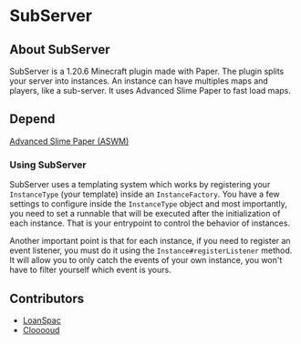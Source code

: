 # SubServer

## About SubServer

SubServer is a 1.20.6 Minecraft plugin made with Paper. The plugin splits your server into instances. An instance can have multiples maps and players, like a sub-server. It uses Advanced Slime Paper to fast load maps.

## Depend

[Advanced Slime Paper (ASWM)](https://github.com/InfernalSuite/AdvancedSlimePaper)

### Using SubServer

SubServer uses a templating system which works by registering your `InstanceType` (your template) inside an `InstanceFactory`. You have a few settings to configure inside the `InstanceType` object and most importantly, you need to set a runnable that will be executed after the initialization of each instance.
That is your entrypoint to control the behavior of instances.

Another important point is that for each instance, if you need to register an event listener, you must do it using the `Instance#registerListener` method. It will allow you to only catch the events of your own instance, you won't have to filter yourself which event is yours.

## Contributors
- [LoanSpac](https://github.com/LoanSpac)
- [Clooooud](https://github.com/Clooooud)
